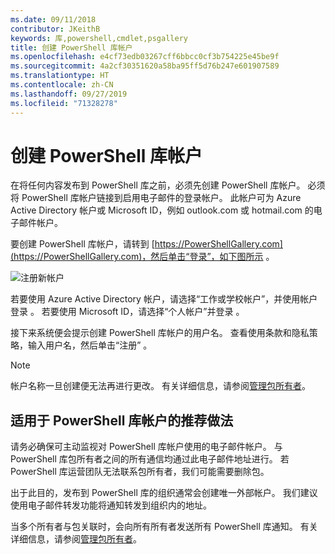 ```yaml
---
ms.date: 09/11/2018
contributor: JKeithB
keywords: 库,powershell,cmdlet,psgallery
title: 创建 PowerShell 库帐户
ms.openlocfilehash: e4cf73edb03267cff6bbcc0cf3b754225e45be9f
ms.sourcegitcommit: 4a2cf30351620a58ba95ff5d76b247e601907589
ms.translationtype: HT
ms.contentlocale: zh-CN
ms.lasthandoff: 09/27/2019
ms.locfileid: "71328278"
---
```

# <a name="creating-a-powershell-gallery-account"></a>创建 PowerShell 库帐户

在将任何内容发布到 PowerShell 库之前，必须先创建 PowerShell 库帐户。
必须将 PowerShell 库帐户链接到启用电子邮件的登录帐户。 此帐户可为 Azure Active Directory 帐户或 Microsoft ID，例如 outlook.com 或 hotmail.com 的电子邮件帐户。

要创建 PowerShell 库帐户，请转到 [https://PowerShellGallery.com](https://PowerShellGallery.com)，然后单击“登录”，如下图所示  。

![注册新帐户](../../Images/CreateAccount-Register.png)

若要使用 Azure Active Directory 帐户，请选择“工作或学校帐户”，并使用帐户登录  。 若要使用 Microsoft ID，请选择“个人帐户”并登录  。

接下来系统便会提示创建 PowerShell 库帐户的用户名。 查看使用条款和隐私策略，输入用户名，然后单击“注册”  。

> [!NOTE]
> 帐户名称一旦创建便无法再进行更改。 有关详细信息，请参阅[管理包所有者](managing-package-owners.md)。

## <a name="recommended-practices-for-powershell-gallery-accounts"></a>适用于 PowerShell 库帐户的推荐做法

请务必确保可主动监视对 PowerShell 库帐户使用的电子邮件帐户。 与 PowerShell 库包所有者之间的所有通信均通过此电子邮件地址进行。 若 PowerShell 库运营团队无法联系包所有者，我们可能需要删除包。

出于此目的，发布到 PowerShell 库的组织通常会创建唯一外部帐户。 我们建议使用电子邮件转发功能将通知转发到组织内的地址。

当多个所有者与包关联时，会向所有所有者发送所有 PowerShell 库通知。 有关详细信息，请参阅[管理包所有者](managing-package-owners.md)。
